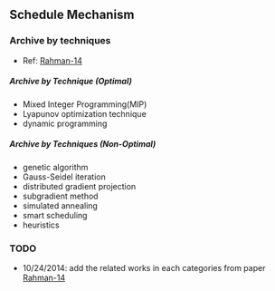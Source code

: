 ## Schedule Mechanism

### Archive by techniques
- Ref: [Rahman-14](../../papers/RahmanLK14_Survey-Geo-LoadBalancing.md)

##### Archive by Technique (Optimal)
- Mixed Integer Programming(MIP)
- Lyapunov optimization technique
- dynamic programming



##### Archive by Techniques (Non-Optimal)
- genetic algorithm
- Gauss-Seidel iteration
- distributed gradient projection
- subgradient method
- simulated annealing
- smart scheduling
- heuristics

### TODO
- 10/24/2014: add the related works in each categories from paper [Rahman-14](../../papers/RahmanLK14_Survey-Geo-LoadBalancing.md)



